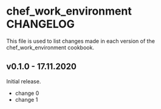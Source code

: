 # chef_work_environment CHANGELOG

This file is used to list changes made in each version of the
chef_work_environment cookbook.

## v0.1.0 - 17.11.2020

Initial release.

- change 0
- change 1
